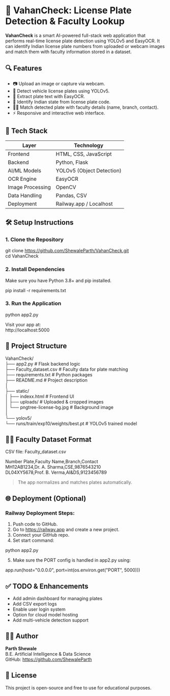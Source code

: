 # 🚗 VahanCheck: License Plate Detection & Faculty Lookup

**VahanCheck** is a smart AI-powered full-stack web application that performs real-time license plate detection using YOLOv5 and EasyOCR. It can identify Indian license plate numbers from uploaded or webcam images and match them with faculty information stored in a dataset.

## 🔍 Features

- 📷 Upload an image or capture via webcam.  
- 🧠 Detect vehicle license plates using YOLOv5.  
- 🔡 Extract plate text with EasyOCR.  
- 📍 Identify Indian state from license plate code.  
- 👨‍🏫 Match detected plate with faculty details (name, branch, contact).  
- ⚡ Responsive and interactive web interface.  

## 🧠 Tech Stack

| Layer         | Technology                     |
|---------------|--------------------------------|
| Frontend      | HTML, CSS, JavaScript          |
| Backend       | Python, Flask                  |
| AI/ML Models  | YOLOv5 (Object Detection)      |
| OCR Engine    | EasyOCR                        |
| Image Processing | OpenCV                      |
| Data Handling | Pandas, CSV                    |
| Deployment    | Railway.app / Localhost        |

## 🛠️ Setup Instructions

### 1. Clone the Repository

git clone https://github.com/ShewaleParth/VahanCheck.git  
cd VahanCheck

### 2. Install Dependencies

Make sure you have Python 3.8+ and pip installed.

pip install -r requirements.txt

### 3. Run the Application

python app2.py

Visit your app at:  
http://localhost:5000

## 📁 Project Structure

VahanCheck/  
├── app2.py                   # Flask backend logic  
├── Faculty_dataset.csv       # Faculty data for plate matching  
├── requirements.txt          # Python packages  
├── README.md                 # Project description  
│  
├── static/  
│   ├── indexx.html           # Frontend UI  
│   ├── uploads/              # Uploaded & cropped images  
│   └── pngtree-license-bg.jpg # Background image  
│  
└── yolov5/  
    └── runs/train/exp10/weights/best.pt  # YOLOv5 trained model

## 🧑‍🏫 Faculty Dataset Format

CSV file: Faculty_dataset.csv

Number Plate,Faculty Name,Branch,Contact  
MH12AB1234,Dr. A. Sharma,CSE,9876543210  
DL04XY5678,Prof. B. Verma,AI&DS,9123456789

> The app normalizes and matches plates automatically.

## 🌐 Deployment (Optional)

### Railway Deployment Steps:

1. Push code to GitHub.  
2. Go to https://railway.app and create a new project.  
3. Connect your GitHub repo.  
4. Set start command:

python app2.py

5. Make sure the PORT config is handled in app2.py using:

app.run(host="0.0.0.0", port=int(os.environ.get("PORT", 5000)))

## ✅ TODO & Enhancements

- Add admin dashboard for managing plates  
- Add CSV export logs  
- Enable user login system  
- Option for cloud model hosting  
- Add multi-vehicle detection support  

## 👨‍💻 Author

**Parth Shewale**  
B.E. Artificial Intelligence & Data Science  
GitHub: https://github.com/ShewaleParth  

## 📄 License

This project is open-source and free to use for educational purposes.
